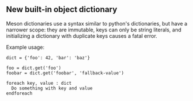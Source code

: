 ## New built-in object dictionary

Meson dictionaries use a syntax similar to python's dictionaries,
but have a narrower scope: they are immutable, keys can only
be string literals, and initializing a dictionary with duplicate
keys causes a fatal error.

Example usage:

```meson
dict = {'foo': 42, 'bar': 'baz'}

foo = dict.get('foo')
foobar = dict.get('foobar', 'fallback-value')

foreach key, value : dict
  Do something with key and value
endforeach
```
